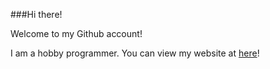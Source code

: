 ###Hi there!

Welcome to my Github account!

I am a hobby programmer. You can view my website at [here](https://thearcanebrony.net)!
